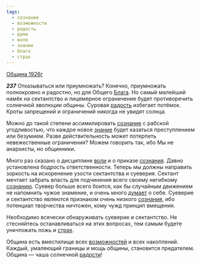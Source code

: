 ```yaml
---
tags:
  - сознание
  - возможности
  - радость
  - дума
  - воля
  - знание
  - благо
  - страх
---
```


[Община 1926г](/agni/1926)

___237___
Отказываться или приумножать? Конечно, приумножать полнокровно и радостно, но для Общего [Блага](/tag/#благо). Но самый малейший намёк на сектантство и лицемерное ограничение будет противоречить солнечной эволюции общины. Суровая [радость](/tag/#радость) избегает потёмок. Кроты запрещений и ограничений никогда не увидят солнца.   

Можно до такой степени ассимилировать [сознание](/tag/#сознание) с рабской угодливостью, что каждое новое [знание](/tag/#знание) будет казаться преступлением или безумием. Разве действительность может потерпеть невежественные ограничения? Можем говорить так, ибо Мы не анархисты, но общинники.   

Много раз сказано о дисциплине [воли](/tag/#воля) и о приказе [сознания](/tag/#сознание). Давно установлена бодрость ответственности. Теперь мы должны направить зоркость на искоренение узости сектантства и суеверия. Сектант мечтает забрать власть для подчинения всего своему негибкому [сознанию](/tag/#сознание). Суевер больше всего боится, как бы случайным движением не напомнить чужое знамение, и очень много [думает](/tag/#дума) о себе. Суеверие и сектантство являются признаком очень низкого [сознания](/tag/#сознание), ибо потенциал творчества ничтожен, кому чужд принцип вмещения.   

Необходимо всячески обнаруживать суеверие и сектантство. Не стесняйтесь останавливаться на этих вопросах, тем самым будете уничтожать ложь и [страх](/tag/#страх).   

Община есть вместилище всех [возможностей](/tag/#возможности) и всех накоплений. Каждый, умаляющий границы и мощь общины, становится предателем. Община — чаша солнечной [радости](/tag/#радость)!   


